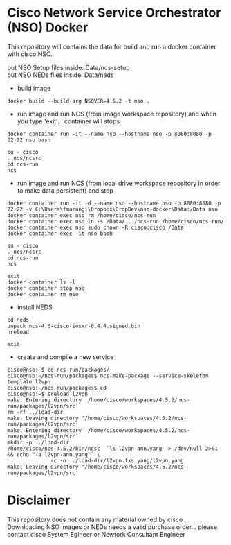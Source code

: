 # Cisco Network Service Orchestrator (NSO) Docker

This repository will contains the data for build and run a docker container with cisco NSO.  

put NSO Setup files inside: Data/ncs-setup  
put NSO NEDs files inside: Data/neds  

+ build image

```
docker build --build-arg NSOVER=4.5.2 -t nso .
```

+ run image and run NCS (from image workspace repository) and when you type 'exit'... container will stops

```
docker container run -it --name nso --hostname nso -p 8080:8080 -p 22:22 nso bash

su - cisco
. ncs/ncsrc
cd ncs-run
ncs
```

+ run image and run NCS (from local drive workspace repository in order to make data persistent) and stop

```
docker container run -it -d --name nso --hostname nso -p 8080:8080 -p 22:22 -v C:\Users\fmarangi\Dropbox\DropDev\nso-docker\Data:/Data nso
docker container exec nso rm /home/cisco/ncs-run
docker container exec nso ln -s /Data/.../ncs-run /home/cisco/ncs-run/
docker container exec nso sudo chown -R cisco:cisco /Data
docker container exec -it nso bash

su - cisco
. ncs/ncsrc
cd ncs-run
ncs

exit
docker container ls -l
docker container stop nso
docker container rm nso
```

+ install NEDS

```
cd neds
unpack ncs-4.6-cisco-iosxr-6.4.4.signed.bin
nreload

exit
```

+ create and compile a new service

```
cisco@nso:~$ cd ncs-run/packages/
cisco@nso:~/ncs-run/packages$ ncs-make-package --service-skeleton template l2vpn
cisco@nso:~/ncs-run/packages$ cd
cisco@nso:~$ sreload l2vpn
make: Entering directory '/home/cisco/workspaces/4.5.2/ncs-run/packages/l2vpn/src'
rm -rf ../load-dir
make: Leaving directory '/home/cisco/workspaces/4.5.2/ncs-run/packages/l2vpn/src'
make: Entering directory '/home/cisco/workspaces/4.5.2/ncs-run/packages/l2vpn/src'
mkdir -p ../load-dir
/home/cisco/ncs-4.5.2/bin/ncsc  `ls l2vpn-ann.yang  > /dev/null 2>&1 && echo "-a l2vpn-ann.yang"` \
              -c -o ../load-dir/l2vpn.fxs yang/l2vpn.yang
make: Leaving directory '/home/cisco/workspaces/4.5.2/ncs-run/packages/l2vpn/src'
```

# Disclaimer

This repository does not contain any material owned by cisco  
Downloading NSO images or NEDs needs a valid purchase order... please contact cisco System Egineer or Newtork Consultant Engineer